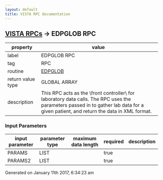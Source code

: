 ```yaml
---
layout: default
title: VISTA RPC documentation
---
```




## [VISTA RPCs](TableOfContent.md) &#8594; EDPGLOB RPC 

 property | value 
--- | --- 
 label | EDPGLOB RPC
 tag | RPC
 routine | [EDPGLOB](http://code.osehra.org/dox/Routine_EDPGLOB_source.html)
 return value type | GLOBAL ARRAY
 description | This RPC acts as the \front controller\ for laboratory data calls. The RPC uses the parameters passed in to gather lab data for a given patient, and return the data in XML format.

### Input Parameters

| input parameter | parameter type | maximum data length | required | description | 
| --- | --- | --- | --- | --- | 
| PARAMS | LIST |  | true |  | 
| PARAMS2 | LIST |  | true |  | 




Generated on January 11th 2017, 6:34:23 am